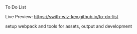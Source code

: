 To Do List

Live Preview: https://swith-wiz-kev.github.io/to-do-list

setup webpack and tools for assets, output and development
